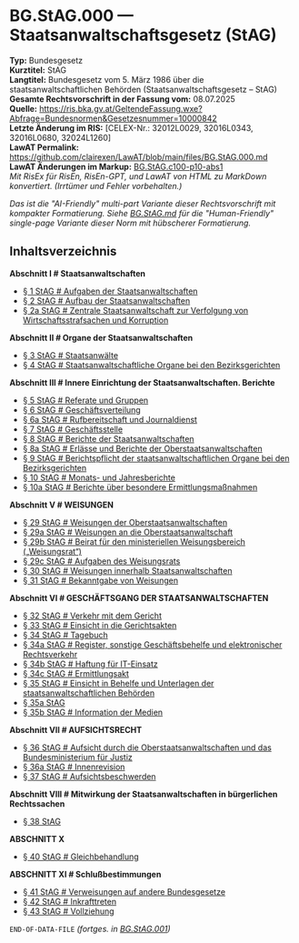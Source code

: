 # BG.StAG.000 — Staatsanwaltschaftsgesetz (StAG)
**Typ:** Bundesgesetz  
**Kurztitel:** StAG  
**Langtitel:** Bundesgesetz vom 5. März 1986 über die staatsanwaltschaftlichen Behörden (Staatsanwaltschaftsgesetz – StAG)  
**Gesamte Rechtsvorschrift in der Fassung vom:** 08.07.2025  
**Quelle:** https://ris.bka.gv.at/GeltendeFassung.wxe?Abfrage=Bundesnormen&Gesetzesnummer=10000842  
**Letzte Änderung im RIS:** [CELEX-Nr.: 32012L0029, 32016L0343, 32016L0680, 32024L1260]  
**LawAT Permalink:** https://github.com/clairexen/LawAT/blob/main/files/BG.StAG.000.md  
**LawAT Änderungen im Markup:** [BG.StAG.c100-p10-abs1](../patches/BG.StAG.c100-p10-abs1.diff)  
*Mit RisEx für RisEn, RisEn-GPT, und LawAT von HTML zu MarkDown konvertiert. (Irrtümer und Fehler vorbehalten.)*

*Das ist die "AI-Friendly" multi-part Variante dieser Rechtsvorschrift mit kompakter Formatierung. Siehe [BG.StAG.md](BG.StAG.md) für die "Human-Friendly" single-page Variante dieser Norm mit hübscherer Formatierung.*

## Inhaltsverzeichnis

**Abschnitt I # Staatsanwaltschaften**  
* [§ 1 StAG # Aufgaben der Staatsanwaltschaften](BG.StAG.001.md#-1-stag--aufgaben-der-staatsanwaltschaften)  
* [§ 2 StAG # Aufbau der Staatsanwaltschaften](BG.StAG.001.md#-2-stag--aufbau-der-staatsanwaltschaften)  
* [§ 2a StAG # Zentrale Staatsanwaltschaft zur Verfolgung von Wirtschaftsstrafsachen und Korruption](BG.StAG.001.md#-2a-stag--zentrale-staatsanwaltschaft-zur-verfolgung-von-wirtschaftsstrafsachen-und-korruption)

**Abschnitt II # Organe der Staatsanwaltschaften**  
* [§ 3 StAG # Staatsanwälte](BG.StAG.001.md#-3-stag--staatsanwälte)  
* [§ 4 StAG # Staatsanwaltschaftliche Organe bei den Bezirksgerichten](BG.StAG.001.md#-4-stag--staatsanwaltschaftliche-organe-bei-den-bezirksgerichten)

**Abschnitt III # Innere Einrichtung der Staatsanwaltschaften. Berichte**  
* [§ 5 StAG # Referate und Gruppen](BG.StAG.001.md#-5-stag--referate-und-gruppen)  
* [§ 6 StAG # Geschäftsverteilung](BG.StAG.001.md#-6-stag--geschäftsverteilung)  
* [§ 6a StAG # Rufbereitschaft und Journaldienst](BG.StAG.001.md#-6a-stag--rufbereitschaft-und-journaldienst)  
* [§ 7 StAG # Geschäftsstelle](BG.StAG.001.md#-7-stag--geschäftsstelle)  
* [§ 8 StAG # Berichte der Staatsanwaltschaften](BG.StAG.001.md#-8-stag--berichte-der-staatsanwaltschaften)  
* [§ 8a StAG # Erlässe und Berichte der Oberstaatsanwaltschaften](BG.StAG.001.md#-8a-stag--erlässe-und-berichte-der-oberstaatsanwaltschaften)  
* [§ 9 StAG # Berichtspflicht der staatsanwaltschaftlichen Organe bei den Bezirksgerichten](BG.StAG.001.md#-9-stag--berichtspflicht-der-staatsanwaltschaftlichen-organe-bei-den-bezirksgerichten)  
* [§ 10 StAG # Monats- und Jahresberichte](BG.StAG.001.md#-10-stag--monats--und-jahresberichte)  
* [§ 10a StAG # Berichte über besondere Ermittlungsmaßnahmen](BG.StAG.001.md#-10a-stag--berichte-über-besondere-ermittlungsmaßnahmen)

**Abschnitt V # WEISUNGEN**  
* [§ 29 StAG # Weisungen der Oberstaatsanwaltschaften](BG.StAG.002.md#-29-stag--weisungen-der-oberstaatsanwaltschaften)  
* [§ 29a StAG # Weisungen an die Oberstaatsanwaltschaft](BG.StAG.002.md#-29a-stag--weisungen-an-die-oberstaatsanwaltschaft)  
* [§ 29b StAG # Beirat für den ministeriellen Weisungsbereich („Weisungsrat“)](BG.StAG.002.md#-29b-stag--beirat-für-den-ministeriellen-weisungsbereich-weisungsrat)  
* [§ 29c StAG # Aufgaben des Weisungsrats](BG.StAG.002.md#-29c-stag--aufgaben-des-weisungsrats)  
* [§ 30 StAG # Weisungen innerhalb Staatsanwaltschaften](BG.StAG.002.md#-30-stag--weisungen-innerhalb-staatsanwaltschaften)  
* [§ 31 StAG # Bekanntgabe von Weisungen](BG.StAG.002.md#-31-stag--bekanntgabe-von-weisungen)

**Abschnitt VI # GESCHÄFTSGANG DER STAATSANWALTSCHAFTEN**  
* [§ 32 StAG # Verkehr mit dem Gericht](BG.StAG.002.md#-32-stag--verkehr-mit-dem-gericht)  
* [§ 33 StAG # Einsicht in die Gerichtsakten](BG.StAG.002.md#-33-stag--einsicht-in-die-gerichtsakten)  
* [§ 34 StAG # Tagebuch](BG.StAG.002.md#-34-stag--tagebuch)  
* [§ 34a StAG # Register, sonstige Geschäftsbehelfe und elektronischer Rechtsverkehr](BG.StAG.002.md#-34a-stag--register-sonstige-geschäftsbehelfe-und-elektronischer-rechtsverkehr)  
* [§ 34b StAG # Haftung für IT-Einsatz](BG.StAG.002.md#-34b-stag--haftung-für-it-einsatz)  
* [§ 34c StAG # Ermittlungsakt](BG.StAG.002.md#-34c-stag--ermittlungsakt)  
* [§ 35 StAG # Einsicht in Behelfe und Unterlagen der staatsanwaltschaftlichen Behörden](BG.StAG.002.md#-35-stag--einsicht-in-behelfe-und-unterlagen-der-staatsanwaltschaftlichen-behörden)  
* [§ 35a StAG](BG.StAG.002.md#-35a-stag)  
* [§ 35b StAG # Information der Medien](BG.StAG.002.md#-35b-stag--information-der-medien)

**Abschnitt VII # AUFSICHTSRECHT**  
* [§ 36 StAG # Aufsicht durch die Oberstaatsanwaltschaften und das Bundesministerium für Justiz](BG.StAG.002.md#-36-stag--aufsicht-durch-die-oberstaatsanwaltschaften-und-das-bundesministerium-für-justiz)  
* [§ 36a StAG # Innenrevision](BG.StAG.002.md#-36a-stag--innenrevision)  
* [§ 37 StAG # Aufsichtsbeschwerden](BG.StAG.002.md#-37-stag--aufsichtsbeschwerden)

**Abschnitt VIII # Mitwirkung der Staatsanwaltschaften in bürgerlichen Rechtssachen**  
* [§ 38 StAG](BG.StAG.002.md#-38-stag)

**ABSCHNITT X**  
* [§ 40 StAG # Gleichbehandlung](BG.StAG.002.md#-40-stag--gleichbehandlung)

**ABSCHNITT XI # Schlußbestimmungen**  
* [§ 41 StAG # Verweisungen auf andere Bundesgesetze](BG.StAG.003.md#-41-stag--verweisungen-auf-andere-bundesgesetze)  
* [§ 42 StAG # Inkrafttreten](BG.StAG.003.md#-42-stag--inkrafttreten)  
* [§ 43 StAG # Vollziehung](BG.StAG.003.md#-43-stag--vollziehung)

`END-OF-DATA-FILE` *(fortges. in [BG.StAG.001](BG.StAG.001.md))*
